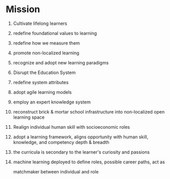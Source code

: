# Mission

1. Cultivate lifelong learners
2. redefine foundational values to learning
3. redefine how we measure them
4. promote non-localized learning
5. recognize and adopt new learning paradigms
6. Disrupt the Education System
7. redefine system attributes
8. adopt agile learning models
9. employ an expert knowledge system
10. reconstruct brick & mortar school infrastructure into non-localized open learning space
11. Realign individual human skill with socioeconomic roles
12. adopt a learning framework, aligns opportunity with human skill, knowledge, and competency depth & breadth
13. the curricula is secondary to the learner's curiosity and passions
14. machine learning deployed to define roles, possible career paths, act as

    matchmaker between individual and role


